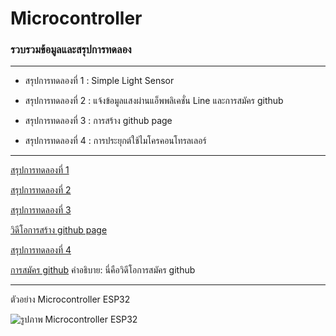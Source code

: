 # Microcontroller
### รวบรวมข้อมูลและสรุปการทดลอง
------------------------------------------------------------------------------------------------------------------------

- สรุปการทดลองที่ 1 : Simple Light Sensor

- สรุปการทดลองที่ 2 : แจ้งข้อมูลแสงผ่านแอ็พพลิเคชั่น Line และการสมัคร github

- สรุปการทดลองที่ 3 : การสร้าง github page

- สรุปการทดลองที่ 4 : การประยุกต์ใช้ไมโครคอนโทรลเลอร์

------------------------------------------------------------------------------------------------------------------------

[สรุปการทดลองที่ 1]( https://drive.google.com/file/d/1CWMHzG7praOnAvKrZqJm2DZUOXdcmZti/view)

[สรุปการทดลองที่ 2]( https://drive.google.com/file/d/1BG4vGvc1oB3P3RhKlyB71m1nVLJ4AlAT/view)

[สรุปการทดลองที่ 3](https://drive.google.com/file/d/1cF7U8T5Vt73PheFQaNJILwBEQsmTUU5j/view)

[วิดีโอการสร้าง github page](https://youtu.be/lQcKnl19uXM)

[สรุปการทดลองที่ 4]( https://youtu.be/Wk8EePyv_oU)

[การสมัคร github]( https://www.youtube.com/watch?v=EhphCVYKeeI)
คำอธิบาย: นี่คือวิดีโอการสมัคร github

------------------------------------------------------------------------------------------------------------------------

ตัวอย่าง Microcontroller ESP32

![รูปภาพ Microcontroller ESP32](https://cz.lnwfile.com/_/cz/_raw/nr/6r/t6.jpg)
